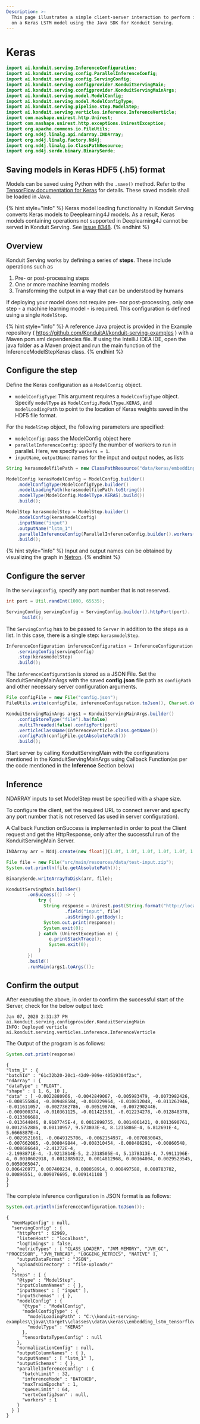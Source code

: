 ```yaml
---
Description: >-
  This page illustrates a simple client-server interaction to perform inference
  on a Keras LSTM model using the Java SDK for Konduit Serving.
---
```


# Keras

```java
import ai.konduit.serving.InferenceConfiguration;
import ai.konduit.serving.config.ParallelInferenceConfig;
import ai.konduit.serving.config.ServingConfig;
import ai.konduit.serving.configprovider.KonduitServingMain;
import ai.konduit.serving.configprovider.KonduitServingMainArgs;
import ai.konduit.serving.model.ModelConfig;
import ai.konduit.serving.model.ModelConfigType;
import ai.konduit.serving.pipeline.step.ModelStep;
import ai.konduit.serving.verticles.inference.InferenceVerticle;
import com.mashape.unirest.http.Unirest;
import com.mashape.unirest.http.exceptions.UnirestException;
import org.apache.commons.io.FileUtils;
import org.nd4j.linalg.api.ndarray.INDArray;
import org.nd4j.linalg.factory.Nd4j;
import org.nd4j.linalg.io.ClassPathResource;
import org.nd4j.serde.binary.BinarySerde;
```

## Saving models in Keras HDF5 \(.h5\) format

Models can be saved using Python with the `.save()` method. Refer to the [TensorFlow documentation for Keras](https://www.tensorflow.org/guide/keras/save_and_serialize) for details. These saved models shall be loaded in Java.

{% hint style="info" %}
Keras model loading functionality in Konduit Serving converts Keras models to Deeplearning4J models. As a result, Keras models containing operations not supported in Deeplearning4J cannot be served in Konduit Serving. See [issue 8348](https://github.com/eclipse/deeplearning4j/issues/8348).
{% endhint %}

## Overview

Konduit Serving works by defining a series of **steps**. These include operations such as

1. Pre- or post-processing steps
2. One or more machine learning models
3. Transforming the output in a way that can be understood by humans

If deploying your model does not require pre- nor post-processing, only one step - a machine learning model - is required. This configuration is defined using a single `ModelStep`.

{% hint style="info" %}
A reference Java project is provided in the Example repository \( https://github.com/KonduitAI/konduit-serving-examples \) with a Maven pom.xml dependencies file. If using the IntelliJ IDEA IDE, open the java folder as a Maven project and run the main function of the InferenceModelStepKeras class.
{% endhint %}

## Configure the step

Define the Keras configuration as a `ModelConfig` object.

* `modelConfigType`: This argument requires a `ModelConfigType` object. Specify `modelType` as `ModelConfig.ModelType.KERAS`, and `modelLoadingPath` to point to the location of Keras weights saved in the HDF5 file format.


For the `ModelStep` object, the following parameters are specified:

* `modelConfig`: pass the ModelConfig object here
* `parallelInferenceConfig`: specify the number of workers to run in parallel. Here, we specify `workers = 1`.
* `inputName`, `outputName`: names for the input and output nodes, as lists

```java
String kerasmodelfilePath = new ClassPathResource("data/keras/embedding_lstm_tensorflow_2.h5").getFile().getAbsolutePath();

ModelConfig kerasModelConfig = ModelConfig.builder()
    .modelConfigType(ModelConfigType.builder()
    .modelLoadingPath(kerasmodelfilePath.toString())
    .modelType(ModelConfig.ModelType.KERAS).build())
    .build();

ModelStep kerasmodelStep = ModelStep.builder()
    .modelConfig(kerasModelConfig)                
    .inputName("input")
    .outputName("lstm_1")
    .parallelInferenceConfig(ParallelInferenceConfig.builder().workers(1).build())               
    .build();
```

{% hint style="info" %}
Input and output names can be obtained by visualizing the graph in [Netron](https://github.com/lutzroeder/netron).
{% endhint %}


## Configure the server

In the `ServingConfig`, specify any port number that is not reserved.

```java
int port = Util.randInt(1000, 65535);

ServingConfig servingConfig = ServingConfig.builder().httpPort(port).
      build();
```

The `ServingConfig` has to be passed to `Server` in addition to the steps as a  list. In this case, there is a single step: `kerasmodelStep`.

```java
InferenceConfiguration inferenceConfiguration = InferenceConfiguration.builder()
    .servingConfig(servingConfig)
    .step(kerasmodelStep)
    .build();
```

The `inferenceConfiguration` is stored as a JSON File. Set the KonduitServingMainArgs with the saved **config.json** file path as `configPath` and other necessary server configuration arguments.

```java
File configFile = new File("config.json");
FileUtils.write(configFile, inferenceConfiguration.toJson(), Charset.defaultCharset());

KonduitServingMainArgs args1 = KonduitServingMainArgs.builder()
    .configStoreType("file").ha(false)
    .multiThreaded(false).configPort(port)
    .verticleClassName(InferenceVerticle.class.getName())
    .configPath(configFile.getAbsolutePath())
    .build();
```
Start server by calling KonduitServingMain with the configurations mentioned in the KonduitServingMainArgs using Callback Function(as per the code mentioned in the **Inference** Section below)

## Inference  

NDARRAY inputs to set ModelStep must be specified with a shape size.

To configure the client, set the required URL to connect server and specify any port number that is not reserved (as used in server configuration).  

A Callback Function onSuccess is implemented in order to post the Client request and get the HttpResponse, only after the successful run of the KonduitServingMain Server.

```java
INDArray arr = Nd4j.create(new float[]{1.0f, 1.0f, 1.0f, 1.0f, 1.0f, 1.0f, 1.0f, 1.0f, 1.0f, 1.0f}, 1, 10);

File file = new File("src/main/resources/data/test-input.zip");
System.out.println(file.getAbsolutePath());

BinarySerde.writeArrayToDisk(arr, file);

KonduitServingMain.builder()
        .onSuccess(() -> {
            try {
              String response = Unirest.post(String.format("http://localhost:%s/raw/nd4j", port))
                      .field("input", file)
                      .asString().getBody();
              System.out.print(response);
              System.exit(0);                        
            } catch (UnirestException e) {
                e.printStackTrace();
                System.exit(0);
            }
        })
        .build()
        .runMain(args1.toArgs());

```

## Confirm the output

After executing the above, in order to confirm the successful start of the Server, check for the below output text:

```text
Jan 07, 2020 2:31:37 PM ai.konduit.serving.configprovider.KonduitServingMain
INFO: Deployed verticle ai.konduit.serving.verticles.inference.InferenceVerticle
```

The Output of the program is as follows:

```java
System.out.print(response)
```

```text
{
"lstm_1" : {
"batchId" : "61c32b20-20c1-42d9-909e-40519304f2ac",
"ndArray" : {
"dataType" : "FLOAT",
"shape" : [ 1, 6, 10 ],
"data" : [ -0.0022880966, -0.0042849067, -0.005983479, -0.0073982426, -0.008555864, -0.009488584, -0.010229964, -0.010812048, -0.011263946,
-0.011611057, -0.0027362786, -0.005198746, -0.0072902446, -0.009000374, -0.010361125, -0.011421581, -0.012234278, -0.012848378, -0.013306688,
-0.013644846, 8.9187745E-4, 0.0012898755, 0.0014061421, 0.0013690761, 0.0012552886, 0.00110957, 9.573803E-4, 8.1235886E-4, 6.812691E-4, 5.6666887E-4,
-0.0029521661, -0.0049125706, -0.0062154937, -0.0070830043, -0.007662085, -0.008049844, -0.008310454, -0.008486291, -0.00860548, -0.008686648, -2.41272E-4,
-2.1998871E-4, -3.9213814E-5, 2.2318505E-4, 5.1378313E-4, 7.9911196E-4, 0.0010602918, 0.0012885022, 0.0014812968, 0.00164004, 0.0029523545, 0.0050065047,
0.006426977, 0.007400234, 0.008058914, 0.008497588, 0.008783782, 0.00896551, 0.009076695, 0.009141108 ]
}
}
```
The complete inference configuration in JSON format is as follows:

```java
System.out.println(inferenceConfiguration.toJson());
```

```text
{
  "memMapConfig" : null,
  "servingConfig" : {
    "httpPort" : 62969,
    "listenHost" : "localhost",
    "logTimings" : false,
    "metricTypes" : [ "CLASS_LOADER", "JVM_MEMORY", "JVM_GC", "PROCESSOR", "JVM_THREAD", "LOGGING_METRICS", "NATIVE" ],
    "outputDataFormat" : "JSON",
    "uploadsDirectory" : "file-uploads/"
  },
  "steps" : [ {
    "@type" : "ModelStep",
    "inputColumnNames" : { },
    "inputNames" : [ "input" ],
    "inputSchemas" : { },
    "modelConfig" : {
      "@type" : "ModelConfig",
      "modelConfigType" : {
        "modelLoadingPath" : "C:\\konduit-serving-examples\\java\\target\\classes\\data\\keras\\embedding_lstm_tensorflow_2.h5",
        "modelType" : "KERAS"
      },
      "tensorDataTypesConfig" : null
    },
    "normalizationConfig" : null,
    "outputColumnNames" : { },
    "outputNames" : [ "lstm_1" ],
    "outputSchemas" : { },
    "parallelInferenceConfig" : {
      "batchLimit" : 32,
      "inferenceMode" : "BATCHED",
      "maxTrainEpochs" : 1,
      "queueLimit" : 64,
      "vertxConfigJson" : null,
      "workers" : 1
    }
  } ]
}
```
